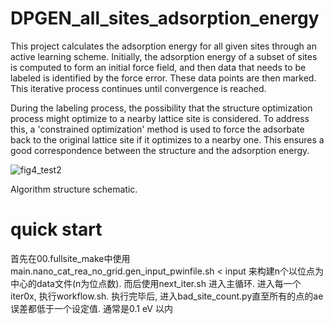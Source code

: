 # DPGEN_all_sites_adsorption_energy

This project calculates the adsorption energy for all given sites through an active learning scheme. Initially, the adsorption energy of a subset of sites is computed to form an initial force field, and then data that needs to be labeled is identified by the force error. These data points are then marked. This iterative process continues until convergence is reached.

During the labeling process, the possibility that the structure optimization process might optimize to a nearby lattice site is considered. To address this, a 'constrained optimization' method is used to force the adsorbate back to the original lattice site if it optimizes to a nearby one. This ensures a good correspondence between the structure and the adsorption energy.

![fig4_test2](https://github.com/cjxxjc729/DPGEN_all_sites_adsorption_energy/assets/42018996/25a4b46f-73bd-4fee-a0a7-a03032037880)

Algorithm structure schematic.

# quick start

首先在00.fullsite_make中使用main.nano_cat_rea_no_grid.gen_input_pwinfile.sh < input 来构建n个以位点为中心的data文件(n为位点数). 而后使用next_iter.sh 进入主循环. 进入每一个iter0x, 执行workflow.sh. 执行完毕后, 进入bad_site_count.py直至所有的点的ae误差都低于一个设定值. 通常是0.1 eV 以内

